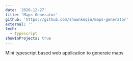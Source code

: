 ```yaml
---
date: '2020-12-27'
title: 'Maps Generator'
github: 'https://github.com/shawnkeqin/maps-generator'
external: ''
tech:
  - Typescript
showInProjects: true
---
```


Mini typescript based web application to generate maps
